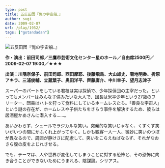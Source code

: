 ```yaml
---
type: post
title: 五反田団『俺の宇宙船、』
author: sugi
date: 2009-02-07
url: /play/1952/
tags: ["gotandadan"]
---
```

<img src="/images/play/20090207.jpg" alt="五反田団『俺の宇宙船、』" class="alignleft" />

**作・演出：前田司郎／三鷹市芸術文化センター星のホール／自由席2500円／2009-02-07 19:00／★★★**

**出演：川隅奈保子、前田司郎、西田摩耶、後藤飛鳥、大山雄史、菊地明香、折原アキラ、三浦俊輔、立蔵葉子、奥田洋平、齊藤庸介、中川幸子、望月志津子**

スーパーのパートをしている君枝は実は探偵で、少年探偵団の主宰だった。といってもメンバーはみんな子供みたいな大人で、団長は米平少年という27歳のフリーター、団員はハトを狩って食料にしているホームレスたち。「善良な宇宙人」という謎の存在が、ホームレスや子供たちをさらう事件を解決するため、彼らは居酒屋かあさんに潜入する......。

あいかわらず、シュールでラジカルな笑い。突発的な笑いじゃなく、くすくす笑いがいつの間にかふくれ上がってゆく。しかも観客一人一人、微妙に笑いのつぼが異なるので、周囲が静けさに配慮して、笑いをこらえねばならず、それがなおさら腹の皮をよじれさせる。

でも、テーマは、人や世界が変化してしまうことに対する恐怖と、その恐怖に向き合うことができないためにうまれる、陰謀論。シリアス。

